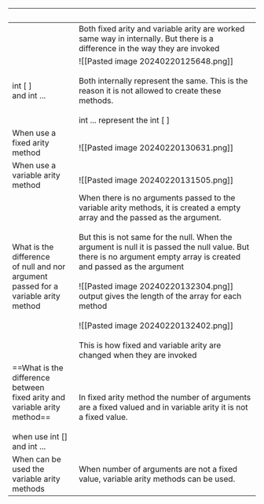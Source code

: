|                                                                                                                      | <br>                                                                                                                                                                                                                                                                                                                                                                                                                                                                                                                                    |
| -------------------------------------------------------------------------------------------------------------------- | --------------------------------------------------------------------------------------------------------------------------------------------------------------------------------------------------------------------------------------------------------------------------------------------------------------------------------------------------------------------------------------------------------------------------------------------------------------------------------------------------------------------------------------- |
|                                                                                                                      | Both fixed arity and variable arity are worked same way in internally. But there is a difference in the way they are invoked                                                                                                                                                                                                                                                                                                                                                                                                            |
| int [ ]<br>and int ...                                                                                               | ![[Pasted image 20240220125648.png]]<br><br>Both internally represent the same. This is the reason it is not allowed to create these methods.<br><br>int ... represent the int [ ]<br>                                                                                                                                                                                                                                                                                                                                                  |
| When use a fixed arity method                                                                                        | <br>![[Pasted image 20240220130631.png]]                                                                                                                                                                                                                                                                                                                                                                                                                                                                                                |
| When use a variable arity method                                                                                     | <br>![[Pasted image 20240220131505.png]]                                                                                                                                                                                                                                                                                                                                                                                                                                                                                                |
| What is the difference <br>of null and nor argument <br>passed for a variable arity method                           | When there is no arguments passed to the variable arity methods, it is created a empty array and the passed as the argument. <br><br>But this is not same for the null. When the argument is null it is passed the null value. But there is no argument empty array is created and passed as the argument<br><br>![[Pasted image 20240220132304.png]]<br>output gives the length of the array for each method<br><br>![[Pasted image 20240220132402.png]]<br><br>This is how fixed and variable arity are changed when they are invoked |
| ==What is the difference between<br>fixed arity and<br>variable arity method==<br><br>when use int []<br>and int ... | In fixed arity method the number of arguments are a fixed valued and in variable arity it is not a fixed value.                                                                                                                                                                                                                                                                                                                                                                                                                         |
| When can be used the variable arity methods                                                                          | When number of arguments are not a fixed value, variable arity methods can be used.                                                                                                                                                                                                                                                                                                                                                                                                                                                     |
